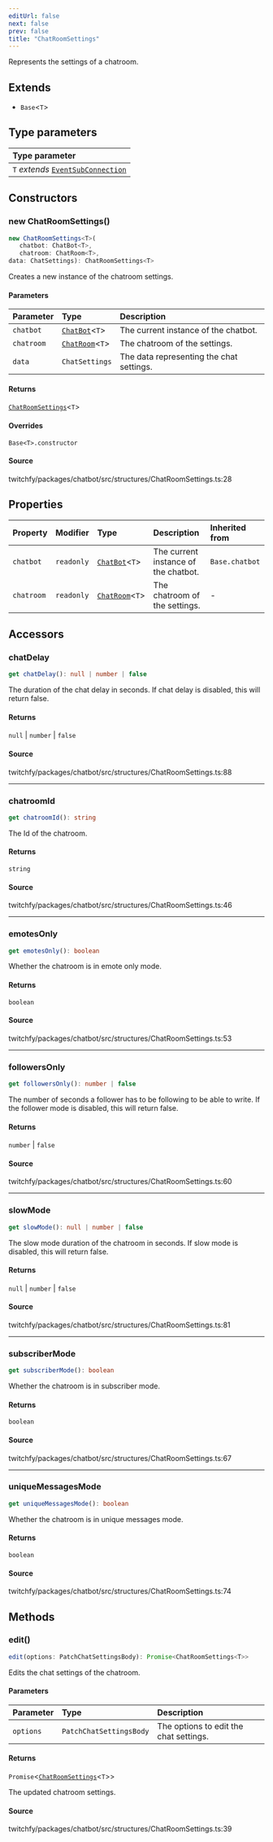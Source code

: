 ```yaml
---
editUrl: false
next: false
prev: false
title: "ChatRoomSettings"
---
```


Represents the settings of a chatroom.

## Extends

- `Base`\<`T`\>

## Type parameters

| Type parameter |
| :------ |
| `T` *extends* [`EventSubConnection`](/api/chatbot/enumerations/eventsubconnection/) |

## Constructors

### new ChatRoomSettings()

```ts
new ChatRoomSettings<T>(
   chatbot: ChatBot<T>, 
   chatroom: ChatRoom<T>, 
data: ChatSettings): ChatRoomSettings<T>
```

Creates a new instance of the chatroom settings.

#### Parameters

| Parameter | Type | Description |
| :------ | :------ | :------ |
| `chatbot` | [`ChatBot`](/api/chatbot/classes/chatbot/)\<`T`\> | The current instance of the chatbot. |
| `chatroom` | [`ChatRoom`](/api/chatbot/classes/chatroom/)\<`T`\> | The chatroom of the settings. |
| `data` | `ChatSettings` | The data representing the chat settings. |

#### Returns

[`ChatRoomSettings`](/api/chatbot/classes/chatroomsettings/)\<`T`\>

#### Overrides

`Base<T>.constructor`

#### Source

twitchfy/packages/chatbot/src/structures/ChatRoomSettings.ts:28

## Properties

| Property | Modifier | Type | Description | Inherited from |
| :------ | :------ | :------ | :------ | :------ |
| `chatbot` | `readonly` | [`ChatBot`](/api/chatbot/classes/chatbot/)\<`T`\> | The current instance of the chatbot. | `Base.chatbot` |
| `chatroom` | `readonly` | [`ChatRoom`](/api/chatbot/classes/chatroom/)\<`T`\> | The chatroom of the settings. | - |

## Accessors

### chatDelay

```ts
get chatDelay(): null | number | false
```

The duration of the chat delay in seconds. If chat delay is disabled, this will return false.

#### Returns

`null` \| `number` \| `false`

#### Source

twitchfy/packages/chatbot/src/structures/ChatRoomSettings.ts:88

***

### chatroomId

```ts
get chatroomId(): string
```

The Id of the chatroom.

#### Returns

`string`

#### Source

twitchfy/packages/chatbot/src/structures/ChatRoomSettings.ts:46

***

### emotesOnly

```ts
get emotesOnly(): boolean
```

Whether the chatroom is in emote only mode.

#### Returns

`boolean`

#### Source

twitchfy/packages/chatbot/src/structures/ChatRoomSettings.ts:53

***

### followersOnly

```ts
get followersOnly(): number | false
```

The number of seconds a follower has to be following to be able to write. If the follower mode is disabled, this will return false.

#### Returns

`number` \| `false`

#### Source

twitchfy/packages/chatbot/src/structures/ChatRoomSettings.ts:60

***

### slowMode

```ts
get slowMode(): null | number | false
```

The slow mode duration of the chatroom in seconds. If slow mode is disabled, this will return false.

#### Returns

`null` \| `number` \| `false`

#### Source

twitchfy/packages/chatbot/src/structures/ChatRoomSettings.ts:81

***

### subscriberMode

```ts
get subscriberMode(): boolean
```

Whether the chatroom is in subscriber mode.

#### Returns

`boolean`

#### Source

twitchfy/packages/chatbot/src/structures/ChatRoomSettings.ts:67

***

### uniqueMessagesMode

```ts
get uniqueMessagesMode(): boolean
```

Whether the chatroom is in unique messages mode.

#### Returns

`boolean`

#### Source

twitchfy/packages/chatbot/src/structures/ChatRoomSettings.ts:74

## Methods

### edit()

```ts
edit(options: PatchChatSettingsBody): Promise<ChatRoomSettings<T>>
```

Edits the chat settings of the chatroom.

#### Parameters

| Parameter | Type | Description |
| :------ | :------ | :------ |
| `options` | `PatchChatSettingsBody` | The options to edit the chat settings. |

#### Returns

`Promise`\<[`ChatRoomSettings`](/api/chatbot/classes/chatroomsettings/)\<`T`\>\>

The updated chatroom settings.

#### Source

twitchfy/packages/chatbot/src/structures/ChatRoomSettings.ts:39
